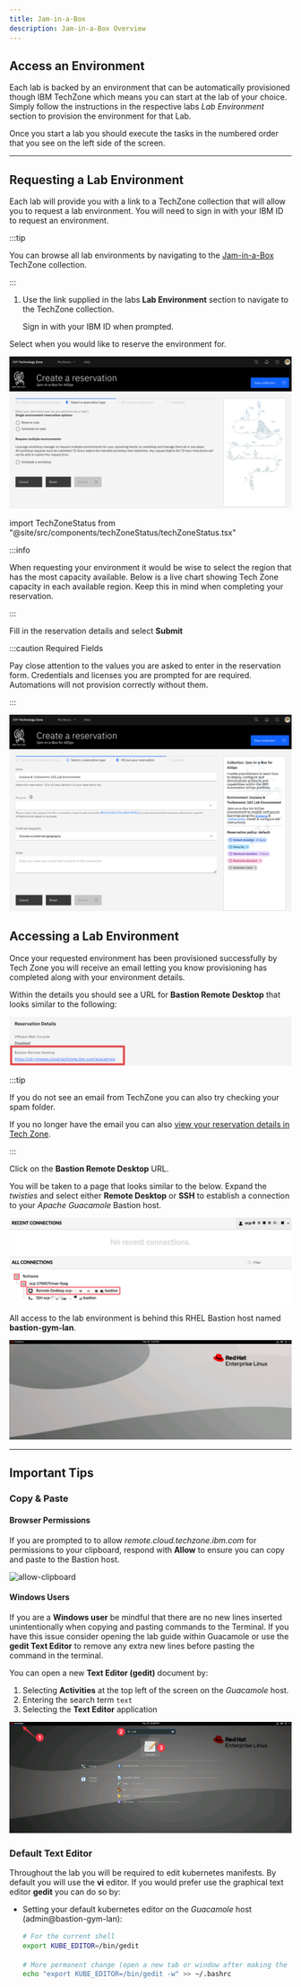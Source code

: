 ```yaml
---
title: Jam-in-a-Box
description: Jam-in-a-Box Overview
---
```


## Access an Environment

Each lab is backed by an environment that can be automatically provisioned
though IBM TechZone which means you can start at the lab of your choice. Simply
follow the instructions in the respective labs _Lab Environment_ section to
provision the environment for that Lab.

Once you start a lab you should execute the tasks in the numbered order that you
see on the left side of the screen.

---

## Requesting a Lab Environment

Each lab will provide you with a link to a TechZone collection that will allow
you to request a lab environment. You will need to sign in with your IBM ID to
request an environment.

:::tip

You can browse all lab environments by navigating to the
[Jam-in-a-Box](https://techzone.ibm.com/collection/jam-in-a-box-for-aiops)
TechZone collection.

:::

1. Use the link supplied in the labs **Lab Environment** section to navigate to
   the TechZone collection.

   Sign in with your IBM ID when prompted.

Select when you would like to reserve the environment for.

![reserve-env-schedule](../_common/images/reserve-env-schedule.png)

import TechZoneStatus from "@site/src/components/techZoneStatus/techZoneStatus.tsx"

:::info

When requesting your environment it would be wise to select the region that has
the most capacity available. Below is a live chart showing Tech Zone capacity in
each available region. Keep this in mind when completing your reservation.

<TechZoneStatus />

:::

Fill in the reservation details and select **Submit**

:::caution Required Fields

Pay close attention to the values you are asked to enter in the reservation
form. Credentials and licenses you are prompted for are required. Automations
will not provision correctly without them.

:::

![create-reservation](../_common/images/create-reservation.png)

## Accessing a Lab Environment

Once your requested environment has been provisioned successfully by Tech Zone
you will receive an email letting you know provisioning has completed along with
your environment details.

Within the details you should see a URL for **Bastion Remote Desktop** that looks similar
to the following:

![bastion-url](./images/bastion-url.png)

:::tip

If you do not see an email from TechZone you can also try checking your spam
folder.

If you no longer have the email you can also
[view your reservation details in Tech Zone](https://techzone.ibm.com/my/reservations).

:::

Click on the **Bastion Remote Desktop** URL.

You will be taken to a page that looks similar to the below. Expand the
_twisties_ and select either **Remote Desktop** or **SSH** to establish a connection to your
_Apache Guacamole_ Bastion host.

![access-guacamole](../_common/images/access-guacamole.png)

All access to the lab environment is behind this RHEL Bastion host named
**bastion-gym-lan**.

![guacamole](../_common/images/guacamole.png)

---

## Important Tips

### Copy & Paste

#### Browser Permissions

If you are prompted to to allow _remote.cloud.techzone.ibm.com_ for permissions to your clipboard, respond with **Allow** to ensure you can copy and paste to the Bastion host.

![allow-clipboard](images/allow-clipboard.png)

#### Windows Users

If you are a **Windows user** be mindful that there are no new lines inserted
unintentionally when copying and pasting commands to the Terminal. If you have
this issue consider opening the lab guide within Guacamole or use the **gedit
Text Editor** to remove any extra new lines before pasting the command in the
terminal.

You can open a new **Text Editor (gedit)** document by:

1. Selecting **Activities** at the top left of the screen on the _Guacamole_
   host.
1. Entering the search term `text`
1. Selecting the **Text Editor** application

![](images/open-text-edit.png)

### Default Text Editor

Throughout the lab you will be required to edit kubernetes manifests. By default
you will use the **vi** editor. If you would prefer use the graphical text
editor **gedit** you can do so by:

- Setting your default kubernetes editor on the _Guacamole_ host
  (admin@bastion-gym-lan):

  ```sh
  # For the current shell
  export KUBE_EDITOR=/bin/gedit

  # More permanent change (open a new tab or window after making the change)
  echo "export KUBE_EDITOR=/bin/gedit -w" >> ~/.bashrc
  ```

<!-- ## Troubleshooting -->
